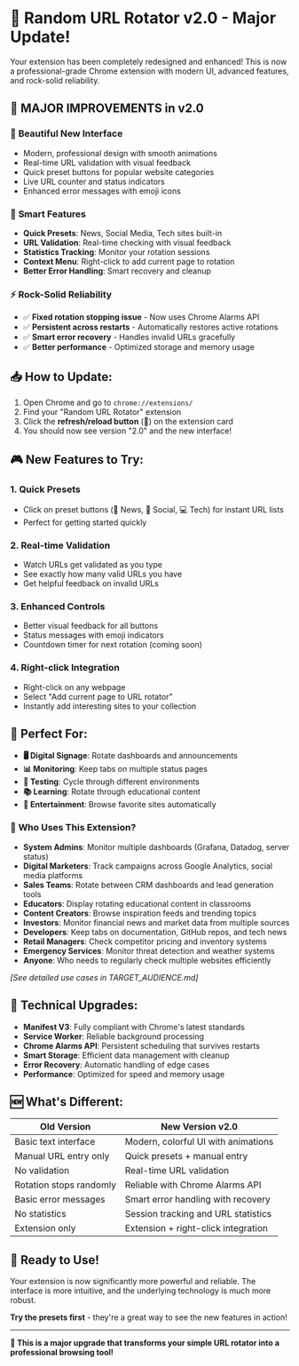 # 🚀 Random URL Rotator v2.0 - Major Update!

Your extension has been completely redesigned and enhanced! This is now a professional-grade Chrome extension with modern UI, advanced features, and rock-solid reliability.

## 🎉 MAJOR IMPROVEMENTS in v2.0

### 🎨 **Beautiful New Interface**
- Modern, professional design with smooth animations
- Real-time URL validation with visual feedback
- Quick preset buttons for popular website categories
- Live URL counter and status indicators
- Enhanced error messages with emoji icons

### 🚀 **Smart Features**
- **Quick Presets**: News, Social Media, Tech sites built-in
- **URL Validation**: Real-time checking with visual feedback
- **Statistics Tracking**: Monitor your rotation sessions
- **Context Menu**: Right-click to add current page to rotation
- **Better Error Handling**: Smart recovery and cleanup

### ⚡ **Rock-Solid Reliability**
- ✅ **Fixed rotation stopping issue** - Now uses Chrome Alarms API
- ✅ **Persistent across restarts** - Automatically restores active rotations
- ✅ **Smart error recovery** - Handles invalid URLs gracefully
- ✅ **Better performance** - Optimized storage and memory usage

## 📥 How to Update:

1. Open Chrome and go to `chrome://extensions/`
2. Find your "Random URL Rotator" extension
3. Click the **refresh/reload button** (🔄) on the extension card
4. You should now see version "2.0" and the new interface!

## 🎮 New Features to Try:

### 1. **Quick Presets**
- Click on preset buttons (📰 News, 📱 Social, 💻 Tech) for instant URL lists
- Perfect for getting started quickly

### 2. **Real-time Validation**
- Watch URLs get validated as you type
- See exactly how many valid URLs you have
- Get helpful feedback on invalid URLs

### 3. **Enhanced Controls**
- Better visual feedback for all buttons
- Status messages with emoji indicators
- Countdown timer for next rotation (coming soon)

### 4. **Right-click Integration**
- Right-click on any webpage
- Select "Add current page to URL rotator"
- Instantly add interesting sites to your collection

## 🎯 Perfect For:

- **🖥️ Digital Signage**: Rotate dashboards and announcements
- **📊 Monitoring**: Keep tabs on multiple status pages  
- **🧪 Testing**: Cycle through different environments
- **📚 Learning**: Rotate through educational content
- **🎪 Entertainment**: Browse favorite sites automatically

### 👥 **Who Uses This Extension?**
- **System Admins**: Monitor multiple dashboards (Grafana, Datadog, server status)
- **Digital Marketers**: Track campaigns across Google Analytics, social media platforms
- **Sales Teams**: Rotate between CRM dashboards and lead generation tools
- **Educators**: Display rotating educational content in classrooms
- **Content Creators**: Browse inspiration feeds and trending topics
- **Investors**: Monitor financial news and market data from multiple sources
- **Developers**: Keep tabs on documentation, GitHub repos, and tech news
- **Retail Managers**: Check competitor pricing and inventory systems
- **Emergency Services**: Monitor threat detection and weather systems
- **Anyone**: Who needs to regularly check multiple websites efficiently

*[See detailed use cases in TARGET_AUDIENCE.md]*

## 🔧 Technical Upgrades:

- **Manifest V3**: Fully compliant with Chrome's latest standards
- **Service Worker**: Reliable background processing
- **Chrome Alarms API**: Persistent scheduling that survives restarts
- **Smart Storage**: Efficient data management with cleanup
- **Error Recovery**: Automatic handling of edge cases
- **Performance**: Optimized for speed and memory usage

## 🆕 What's Different:

| Old Version | New Version v2.0 |
|-------------|------------------|
| Basic text interface | Modern, colorful UI with animations |
| Manual URL entry only | Quick presets + manual entry |
| No validation | Real-time URL validation |
| Rotation stops randomly | Reliable with Chrome Alarms API |
| Basic error messages | Smart error handling with recovery |
| No statistics | Session tracking and URL statistics |
| Extension only | Extension + right-click integration |

## 🎊 Ready to Use!

Your extension is now significantly more powerful and reliable. The interface is more intuitive, and the underlying technology is much more robust. 

**Try the presets first** - they're a great way to see the new features in action!

---

**🌟 This is a major upgrade that transforms your simple URL rotator into a professional browsing tool!**
